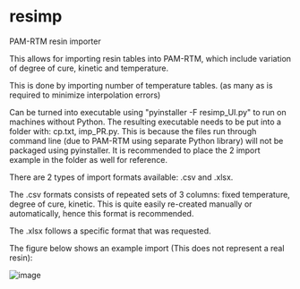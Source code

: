 # resimp
PAM-RTM resin importer

This allows for importing resin tables into PAM-RTM, which include variation of degree of cure, kinetic and temperature.

This is done by importing number of temperature tables. (as many as is required to minimize interpolation errors)

Can be turned into executable using "pyinstaller -F resimp_UI.py" to run on machines without Python. The resulting executable needs to be put into a folder with: cp.txt, imp_PR.py. This is because the files run through command line (due to PAM-RTM using separate Python library) will not be packaged using pyinstaller. It is recommended to place the 2 import example in the folder as well for reference.

There are 2 types of import formats available: .csv and .xlsx. 

The .csv formats consists of repeated sets of 3 columns: fixed temperature, degree of cure, kinetic. This is quite easily re-created manually or automatically, hence this format is recommended. 

The .xlsx follows a specific format that was requested.

The figure below shows an example import (This does not represent a real resin):

![image](https://user-images.githubusercontent.com/40354213/161074898-e94f3b83-20cb-4169-b04f-85411cebe986.png)
